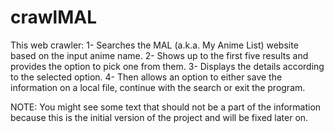 # crawlMAL
This web crawler:
1- Searches the MAL (a.k.a. My Anime List) website based on the input anime name.
2- Shows up to the first five results and provides the option to pick one from them.
3- Displays the details according to the selected option.
4- Then allows an option to either save the information on a local file, continue with the search or exit the program.

NOTE: You might see some text that should not be a part of the information because this is the initial version of the project and will be fixed later on. 